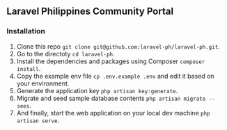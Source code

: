 ## Laravel Philippines Community Portal

### Installation

1. Clone this repo ```git clone git@github.com:laravel-ph/laravel-ph.git```.
2. Go to the directoty ```cd laravel-ph```.
3. Install the dependencies and packages using Composer ```composer install```.
4. Copy the example env file ```cp .env.example .env``` and edit it based on your environment.
5. Generate the application key ```php artisan key:generate```.
6. Migrate and seed sample database contents ```php artisan migrate --sees```.
7. And finally, start the web application on your local dev machine ```php artisan serve```.
